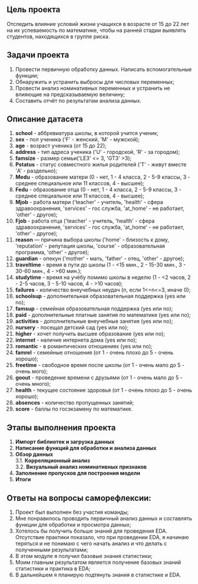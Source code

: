 ## Цель проекта
Отследить влияние условий жизни учащихся в возрасте от 15 до 22 лет на их успеваемость по математике, чтобы на ранней стадии выявлять студентов, находящихся в группе риска.

## Задачи проекта
 1. Провести первичную обработку данных. Написать вспомогательные функции;
 2. Обнаружить и устранить выбросы для числовых переменных;
 3. Провести анализ номинативных переменных и устранить не влияющие на предсказываемую величину;
 4. Составить отчёт по результатам анализа данных.

## Описание датасета
1. **school** - аббревиатура школы, в которой учится ученик;
2. **sex** - пол ученика ('F' - женский, 'M' - мужской);
3. **age** - возраст ученика (от 15 до 22);
4. **address** - тип адреса ученика ('U' - городской, 'R' - за городом);
5. **famsize** - размер семьи('LE3' <= 3, 'GT3' >3);
6. **Pstatus** - статус совместного жилья родителей ('T' - живут вместе 'A' - раздельно);
7. **Medu** - образование матери (0 - нет, 1 - 4 класса, 2 - 5-9 классы, 3 - среднее специальное или 11 классов, 4 - высшее);
8. **Fedu** - образование отца (0 - нет, 1 - 4 класса, 2 - 5-9 классы, 3 - среднее специальное или 11 классов, 4 - высшее);
9. **Mjob** - работа матери ('teacher' - учитель, 'health' - сфера здравоохранения, 'services' - гос служба, 'at_home' - не работает, 'other' - другое);
10. **Fjob** - работа отца ('teacher' - учитель, 'health' - сфера здравоохранения, 'services' - гос служба, 'at_home' - не работает, 'other' - другое);
11. **reason** — причина выбора школы ('home' - близость к дому, 'reputation' - репутация школы, 'course' - образовательная программа, 'other' - другое);
12. **guardian** - опекун ('mother' - мать, 'father' - отец, 'other' - другое);
13. **traveltime** - время в пути до школы (1 - <15 мин., 2 - 15-30 мин., 3 - 30-60 мин., 4 - >60 мин.);
14. **studytime** - время на учёбу помимо школы в неделю (1 - <2 часов, 2 - 2-5 часов, 3 - 5-10 часов, 4 - >10 часов);
15. **failures** - количество внеучебных неудач (n, если 1<=n<=3, иначе 0);
16. **schoolsup** - дополнительная образовательная поддержка (yes или no);
17. **famsup** - семейная образовательная поддержка (yes или no);
18. **paid** - дополнительные платные занятия по математике (yes или no);
19. **activities** - дополнительные внеучебные занятия (yes или no);
20. **nursery** - посещал детский сад (yes или no);
21. **higher** - хочет получить высшее образование (yes или no);
22. **internet** - наличие интернета дома (yes или no);
23. **romantic** - в романтических отношениях (yes или no);
24. **famrel** - семейные отношения (от 1 - очень плохо до 5 - очень хорошо);
25. **freetime** - свободное время после школы (от 1 - очень мало до 5 - очень мого);
26. **goout** - проведение времени с друзьями (от 1 - очень мало до 5 - очень много);
27. **health** - текущее состояние здоровья (от 1 - очень плохо до 5 - очень хорошо);
28. **absences** - количество пропущенных занятий;
29. **score** - баллы по госэкзамену по математике.

## Этапы выполнения проекта
 1. **Импорт библиотек и загрузка данных**
 2. **Написание функций для обработки и анализа данных**
 3. **Обзор данных** <br>
     3.1. **Корреляционный анализ**<br>
     3.2. **Визуальный анализ номинативных признаков**<br>
 4. **Заполнение пропусков для построения модели**
 5. **Итоги** 
 
 ## Ответы на вопросы саморефлексии:
 1. Проект был выполнен без участия команды;
 2. Мне понравилось проводить первичный анализ данных и составлять функции для обработки и просмотра данных;
 3. Хотелось бы получить больше знаний для проведения EDA. Отсутствие практики показало, что при проведении EDA, я начинаю теряться и не понимаю с чего начать анализ и что делать с полученными результатами;
 4. В этом модуле я получил базовые знания статистики;
 5. Моим главным результатом является получение базовых знаний статистики и практика в EDA;
 6. В дальнейшем я планирую подтянуть знания в статистике и EDA.
